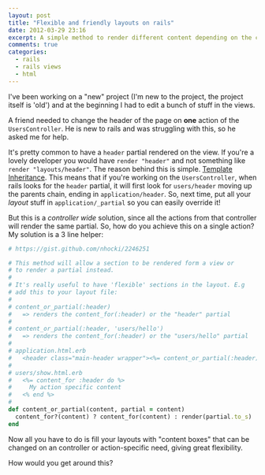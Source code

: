 ```yaml
---
layout: post
title: "Flexible and friendly layouts on rails"
date: 2012-03-29 23:16
excerpt: A simple method to render different content depending on the context where it's called from.
comments: true
categories:
  - rails
  - rails views
  - html
---
```


I've been working on a "new" project (I'm new to the project, the project itself is 'old') and at the beginning I had to edit a bunch of stuff in the views.

A friend needed to change the header of the page on **one** action of the `UsersController`. He is new to rails and was struggling with this, so he asked me for help.

It's pretty common to have a `header` partial rendered on the view. If you're a lovely developer you would have `render "header"` and not something like `render "layouts/header"`. The reason behind this is simple. [Template Inheritance](http://railscasts.com/episodes/269-template-inheritance "Railscasts Template Inheritance"). This means that if you're working on the `UsersController`, when rails looks for the `header` partial, it will first look for `users/header` moving up the parents chain, ending in `application/header`. So, next time, put all your *layout* stuff in `application/_partial` so you can easily override it!

But this is a _controller wide_ solution, since all the actions from that controller will render the same partial. So, how do you achieve this on a single action? My solution is a 3 line helper:

```ruby
# https://gist.github.com/nhocki/2246251

# This method will allow a section to be rendered form a view or
# to render a partial instead.
#
# It's really useful to have 'flexible' sections in the layout. E.g
# add this to your layout file:
#
# content_or_partial(:header)
#   => renders the content_for(:header) or the "header" partial
#
# content_or_partial(:header, 'users/hello')
#   => renders the content_for(:header) or the "users/hello" partial
#
# application.html.erb
#   <header class="main-header wrapper"><%= content_or_partial(:header) %></header>
#
# users/show.html.erb
#   <%= content_for :header do %>
#     My action specific content
#   <% end %>
#
def content_or_partial(content, partial = content)
  content_for?(content) ? content_for(content) : render(partial.to_s)
end
```

Now all you have to do is fill your layouts with "content boxes" that can be changed on an controller or action-specific need, giving great flexibility.

How would you get around this?
